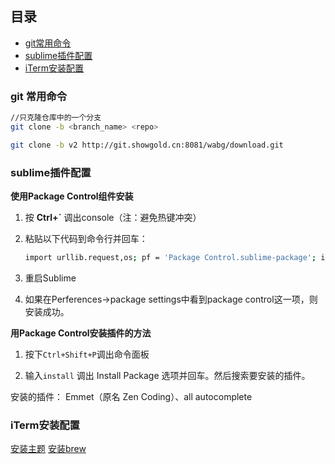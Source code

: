 ## 目录

- [git常用命令](#git-常用命令)
- [sublime插件配置](#sublime插件配置)
- [iTerm安装配置](#iterm安装配置)

### git 常用命令

```bash
//只克隆仓库中的一个分支
git clone -b <branch_name> <repo>

git clone -b v2 http://git.showgold.cn:8081/wabg/download.git
```

### sublime插件配置

**使用Package Control组件安装**

1. 按 **Ctrl+`** 调出console（注：避免热键冲突）

2. 粘贴以下代码到命令行并回车：
	```bash
	import urllib.request,os; pf = 'Package Control.sublime-package'; ipp = sublime.installed_packages_path(); urllib.request.install_opener( urllib.request.build_opener( urllib.request.ProxyHandler()) ); open(os.path.join(ipp, pf), 'wb').write(urllib.request.urlopen( 'http://sublime.wbond.net/' + pf.replace(' ','%20')).read())
	```

3. 重启Sublime

4. 如果在Perferences->package settings中看到package control这一项，则安装成功。

**用Package Control安装插件的方法**

1. 按下`Ctrl+Shift+P`调出命令面板

2. 输入`install` 调出 Install Package 选项并回车。然后搜索要安装的插件。

安装的插件： Emmet（原名 Zen Coding）、all autocomplete

### iTerm安装配置

[安装主题](https://mp.weixin.qq.com/s?__biz=MzAwNzgxMjYzMA==&mid=401433562&idx=1&sn=1ca074b0629463f37a777a2b96aa98af&mpshare=1&scene=1&srcid=0222RY0edS1nmNZx6mhPYnrM&key=5c38b4f950326d7e0b9e6cffac84af8b2ef652db3e65521618f5c1575d32f39a4d2371f62c17393781e004a81ad482d1b2c2e13a0f4c11e80f0b3da9717d6f0801589b3ab3897779ec21309fef7e69c5&ascene=0&uin=MTQ5Mzc4&devicetype=iMac+MacBookPro10%2C1+OSX+OSX+10.12.3+build(16D32)&version=12020002&nettype=WIFI&fontScale=100&pass_ticket=19vyr44Wj8V%2F4eDfMX4pVbeSNA%2BgaL0uvlh2GEa9Hzg%3D)
[安装brew](https://brew.sh/)
